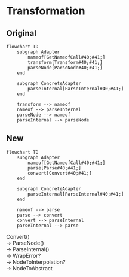 # Transformation
## Original
```mermaid
flowchart TD
    subgraph Adapter
        nameof[GetNameofCall#40;#41;]
        transform[Transform#40;#41;]
        parseNode[ParseNode#40;#41;]
    end

    subgraph ConcreteAdapter
        parseInternal[ParseInternal#40;#41;]
    end

    transform --> nameof
    nameof --> parseInternal
    parseNode --> nameof
    parseInternal --> parseNode
```

## New
```mermaid
flowchart TD
    subgraph Adapter
        nameof[GetNameofCall#40;#41;]
        parse[Parse#40;#41;]
        convert[Convert#40;#41;]
    end

    subgraph ConcreteAdapter
        parseInternal[ParseInternal#40;#41;]
    end

    nameof --> parse
    parse --> convert
    convert --> parseInternal
    parseInternal --> parse
```

Convert()  
    -> ParseNode()  
        -> ParseInternal()  
        -> WrapError?  
    -> NodeToInterpolation?  
    -> NodeToAbstract  
